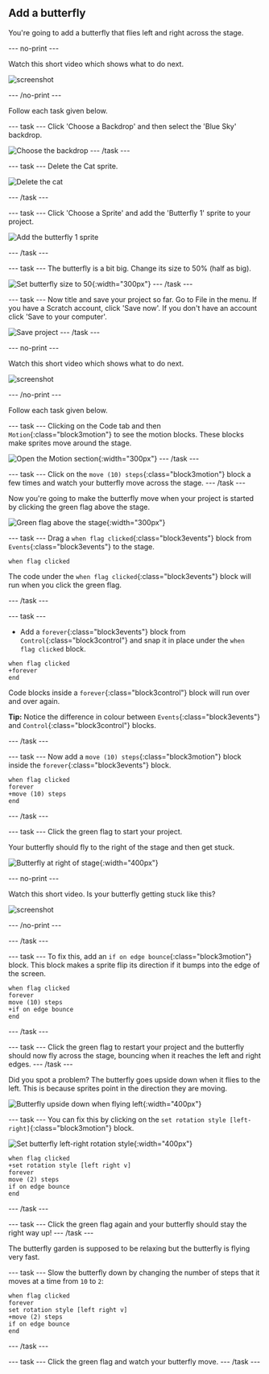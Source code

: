 ## Add a butterfly
You're going to add a butterfly that flies left and right across the stage. 

--- no-print ---

Watch this short video which shows what to do next.

![screenshot](images/butterfly-setup-step2.gif) 

--- /no-print ---

Follow each task given below.

--- task ---
Click 'Choose a Backdrop' and then select the 'Blue Sky' backdrop. 

![Choose the backdrop](images/butterfly-backdrop.png)
--- /task ---

--- task ---
Delete the Cat sprite. 

![Delete the cat](images/butterfly-delete-cat.png)

--- /task ---

--- task ---
Click 'Choose a Sprite' and add the 'Butterfly 1' sprite to your project.

![Add the butterfly 1 sprite](images/butterfly-add-butterfly.png)

--- /task ---

--- task ---
The butterfly is a bit big. Change its size to 50% (half as big).

![Set butterfly size to 50](images/butterfly-size-50.png){:width="300px"}
--- /task ---

--- task ---
Now title and save your project so far. Go to File in the menu. If you have a Scratch account, click 'Save now'. If you don't have an account click 'Save to your computer'.

![Save  project](images/butterfly-save.png)
--- /task ---

--- no-print ---

Watch this short video which shows what to do next.

![screenshot](images/butterfly-move-step2.gif)

--- /no-print ---

Follow each task given below.

--- task ---
Clicking on the Code tab and then `Motion`{:class="block3motion"} to see the motion blocks. These blocks make sprites move around the stage. 

![Open the Motion section](images/butterfly-motion.png){:width="300px"}
--- /task ---

--- task ---
Click on the `move (10) steps`{:class="block3motion"} block a few times and watch your butterfly move across the stage. 
--- /task ---

Now you're going to make the butterfly move when your project is started by clicking the green flag above the stage. 

![Green flag above the stage](images/butterfly-green-flag.png){:width="300px"}

--- task ---
Drag a `when flag clicked`{:class="block3events"} block from `Events`{:class="block3events"} to the stage. 

```blocks3
when flag clicked
```
The code under the `when flag clicked`{:class="block3events"} block will run when you click the green flag. 

--- /task ---

--- task ---
+ Add a `forever`{:class="block3events"} block from `Control`{:class="block3control"} and snap it in place under the `when flag clicked` block.

```blocks3
when flag clicked
+forever
end
```

Code blocks inside a `forever`{:class="block3control"} block will run over and over again. 

__Tip:__ Notice the difference in colour between `Events`{:class="block3events"} and `Control`{:class="block3control"} blocks. 

--- /task ---

--- task ---
Now add a `move (10) steps`{:class="block3motion"} block inside the `forever`{:class="block3events"} block.

```blocks3
when flag clicked
forever
+move (10) steps
end
```

--- /task ---

--- task ---
Click the green flag to start your project. 

Your butterfly should fly to the right of the stage and then get stuck.

![Butterfly at right of stage](images/butterfly-right.png){:width="400px"}

--- no-print ---

Watch this short video. Is your butterfly getting stuck like this?

![screenshot](images/butterfly-stuck.step2.gif)

--- /no-print ---

--- /task ---

--- task ---
To fix this, add an `if on edge bounce`{:class="block3motion"} block. This block makes a sprite flip its direction if it bumps into the edge of the screen. 

```blocks3
when flag clicked
forever
move (10) steps
+if on edge bounce
end
```
--- /task ---

--- task ---
Click the green flag to restart your project and the butterfly should now fly across the stage, bouncing when it reaches the left and right edges. 
--- /task ---

Did you spot a problem? The butterfly goes upside down when it flies to the left. This is because sprites point in the direction they are moving. 

![Butterfly upside down when flying left](images/butterfly-upside-down.png){:width="400px"}

--- task ---
You can fix this by clicking on the `set rotation style [left-right]`{:class="block3motion"} block. 

![Set butterfly left-right rotation style](images/butterfly-left-right.png){:width="400px"}

```blocks3
when flag clicked
+set rotation style [left right v]
forever
move (2) steps
if on edge bounce
end
```

--- /task ---

--- task ---
Click the green flag again and your butterfly should stay the right way up!
--- /task ---

The butterfly garden is supposed to be relaxing but the butterfly is flying very fast. 

--- task ---
Slow the butterfly down by changing the number of steps that it moves at a time from `10` to `2`:

```blocks3
when flag clicked
forever
set rotation style [left right v]
+move (2) steps
if on edge bounce
end
```
--- /task ---

--- task ---
Click the green flag and watch your butterfly move. 
--- /task ---















